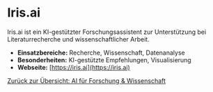 # Iris.ai

Iris.ai ist ein KI-gestützter Forschungsassistent zur Unterstützung bei Literaturrecherche und wissenschaftlicher Arbeit.

- **Einsatzbereiche:** Recherche, Wissenschaft, Datenanalyse
- **Besonderheiten:** KI-gestützte Empfehlungen, Visualisierung
- **Webseite:** [https://iris.ai](https://iris.ai)

[Zurück zur Übersicht: AI für Forschung & Wissenschaft](../ai_forschung_tools.md)
